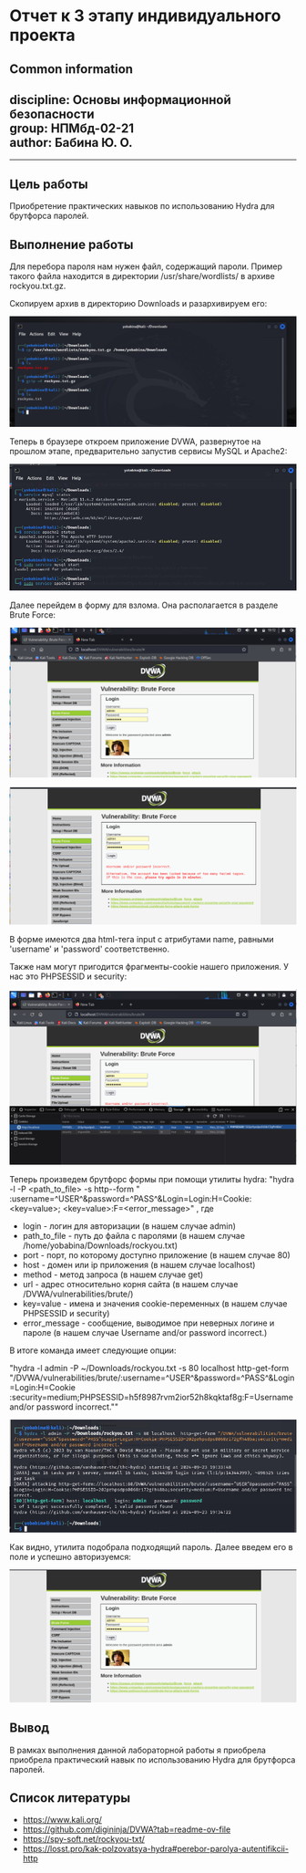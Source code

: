 # **Отчет к 3  этапу индивидуального проекта**
## **Common information**
discipline: Основы информационной безопасности  
group: НПМбд-02-21  
author: Бабина Ю. О.
---
---
## **Цель работы**

Приобретение практических навыков по использованию Hydra для брутфорса паролей.

## **Выполнение работы**

Для перебора пароля нам нужен файл, содержащий пароли. Пример такого файла находится в директории /usr/share/wordlists/ в архиве rockyou.txt.gz.

Скопируем архив в директорию Downloads и разархивируем его:

![Разархивирование файла с паролями](images/s2.png)

Теперь в браузере откроем приложение DVWA, развернутое на прошлом этапе, предварительно запустив сервисы MySQL и Apache2:

![Запуск сервисов MySQL и Apache2](images/s1.png)

Далее перейдем в форму для взлома. Она располагается в разделе Brute Force:

![Форма при успешной авторизации](images/s3.png)

![Форма при неверных логине / пароле](images/s4.png)

В форме имеются два html-тега input с атрибутами name, равными 'username' и 'password' соответственно.

Также нам могут пригодится фрагменты-cookie нашего приложения. У нас это PHPSESSID и security:

![Cookie-переменные](images/s5.png)

Теперь произведем брутфорс формы при помощи утилиты hydra: 
"hydra -l <login> -P <path_to_file> -s <port> <host> http-<method>-form "
<url>:username=^USER^&password=^PASS^&Login=Login:H=Cookie:<key=value>;
<key=value>:F=<error_message>" , где

* login - логин для авторизации (в нашем случае admin)
* path_to_file - путь до файла с паролями
(в нашем случае /home/yobabina/Downloads/rockyou.txt)
* port - порт, по которому доступно приложение (в нашем случае 80)
* host - домен или ip приложения (в нашем случае localhost)
* method - метод запроса (в нашем случае get)
* url - адрес относительно корня сайта
(в нашем случае /DVWA/vulnerabilities/brute/)
* key=value - имена и значения cookie-переменных
(в нашем случае PHPSESSID и security)
* error_message - сообщение, выводимое при неверных логине и пароле
(в нашем случае Username and/or password incorrect.)

В итоге команда имеет следующие опции:

"hydra -l admin -P ~/Downloads/rockyou.txt -s 80 localhost http-get-form
"/DVWA/vulnerabilities/brute/:username=^USER^&password=^PASS^&Login=Login:H=Cookie
:security=medium;PHPSESSID=h5f8987rvm2ior52h8kqktaf8g:F=Username and/or password
incorrect.""

![Брутфорс формы при помощи hydra](images/s6.png)

Как видно, утилита подобрала подходящий пароль. 
Далее введем его в поле и успешно авторизуемся:

![Успешный подбор пароля](images/s7.png)


## Вывод
В рамках выполнения данной лабораторной работы я приобрела приобрела практический навык по использованию Hydra для брутфорса паролей.

## Список литературы ##
* https://www.kali.org/
* https://github.com/digininja/DVWA?tab=readme-ov-file 
* https://spy-soft.net/rockyou-txt/
* https://losst.pro/kak-polzovatsya-hydra#perebor-parolya-autentifikcii-http